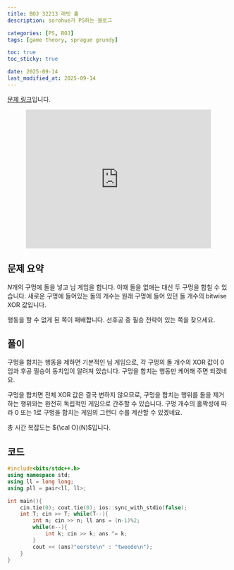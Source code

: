 ```yaml
---
title: BOJ 32213 래빗 홀
description: sorohue가 PS하는 블로그

categories: [PS, BOJ]
tags: [game theory, sprague grundy]

toc: true
toc_sticky: true

date: 2025-09-14
last_modified_at: 2025-09-14
---
```


[문제 링크](https://boj.kr/32213)입니다.

<p align="center">
	<iframe width="420" height="315" src="https://youtube.com/embed/MTXs3LIAE24" frameborder="0" allowfullscreen></iframe>
</p>

## 문제 요약

$N$개의 구멍에 돌을 넣고 님 게임을 합니다. 이때 돌을 없애는 대신 두 구멍을 합칠 수 있습니다. 새로운 구멍에 들어있는 돌의 개수는 원래 구멍에 들어 있던 돌 개수의 bitwise XOR 값입니다.

행동을 할 수 없게 된 쪽이 패배합니다. 선후공 중 필승 전략이 있는 쪽을 찾으세요.

## 풀이

구멍을 합치는 행동을 제하면 기본적인 님 게임으로, 각 구멍의 돌 개수의 XOR 값이 0임과 후공 필승이 동치임이 알려져 있습니다. 구멍을 합치는 행동만 케어해 주면 되겠네요.

구멍을 합치면 전체 XOR 값은 결국 변하지 않으므로, 구멍을 합치는 행위를 돌을 제거하는 행위와는 완전히 독립적인 게임으로 간주할 수 있습니다. 구멍 개수의 홀짝성에 따라 0 또는 1로 구멍을 합치는 게임의 그런디 수를 계산할 수 있겠네요.

총 시간 복잡도는 ${\cal O}(N)$입니다.

## 코드

```cpp
#include<bits/stdc++.h>
using namespace std;
using ll = long long;
using pll = pair<ll, ll>;

int main(){
	cin.tie(0); cout.tie(0); ios::sync_with_stdio(false);
	int T; cin >> T; while(T--){
		int n; cin >> n; ll ans = (n-1)%2;
		while(n--){
			int k; cin >> k; ans ^= k;
		}
		cout << (ans?"eerste\n" : "tweede\n");
	}
}
```